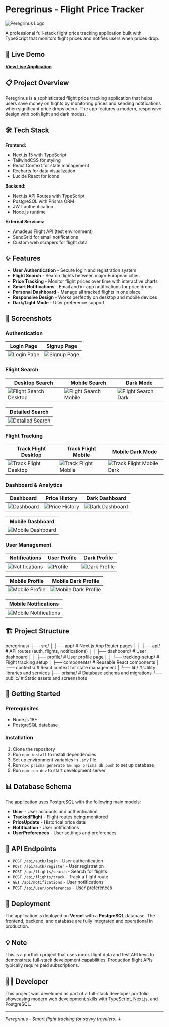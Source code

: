 # Peregrinus - Flight Price Tracker

![Peregrinus Logo](./public/peregrinvs-logo.svg)

A professional full-stack flight price tracking application built with TypeScript that monitors flight prices and notifies users when prices drop.

## 🚀 Live Demo

[**View Live Application**](https://peregrinus.vercel.app)

## 📋 Project Overview

Peregrinus is a sophisticated flight price tracking application that helps users save money on flights by monitoring prices and sending notifications when significant price drops occur. The app features a modern, responsive design with both light and dark modes.

## 🛠 Tech Stack

**Frontend:**
- Next.js 15 with TypeScript
- TailwindCSS for styling
- React Context for state management
- Recharts for data visualization
- Lucide React for icons

**Backend:**
- Next.js API Routes with TypeScript
- PostgreSQL with Prisma ORM
- JWT authentication
- Node.js runtime

**External Services:**
- Amadeus Flight API (test environment)
- SendGrid for email notifications
- Custom web scrapers for flight data

## ✨ Features

- **User Authentication** - Secure login and registration system
- **Flight Search** - Search flights between major European cities
- **Price Tracking** - Monitor flight prices over time with interactive charts
- **Smart Notifications** - Email and in-app notifications for price drops
- **Personal Dashboard** - Manage all tracked flights in one place
- **Responsive Design** - Works perfectly on desktop and mobile devices
- **Dark/Light Mode** - User preference support

## 📸 Screenshots

### Authentication
| Login Page | Signup Page |
|------------|-------------|
| ![Login Page](./public/screenshots/login-page-desktop.jpeg) | ![Signup Page](./public/screenshots/signup-page-desktop.jpeg) |

### Flight Search
| Desktop Search | Mobile Search | Dark Mode |
|----------------|---------------|-----------|
| ![Flight Search Desktop](./public/screenshots/flight-search-page-desktop.jpeg) | ![Flight Search Mobile](./public/screenshots/flight-search-page-mobile.png) | ![Flight Search Dark](./public/screenshots/flight-search-page-desktop-2-dark-mode.jpeg) |

| Detailed Search | 
|-----------------|
| ![Detailed Search](./public/screenshots/flight-search-page-desktop-2.jpeg) |

### Flight Tracking
| Track Flight Desktop | Track Flight Mobile | Mobile Dark Mode |
|----------------------|---------------------|------------------|
| ![Track Flight Desktop](./public/screenshots/track-flight-page-desktop.jpeg) | ![Track Flight Mobile](./public/screenshots/track-flight-page-mobile.png) | ![Track Flight Mobile Dark](./public/screenshots/track-flight-page-mobile-dark-mode.png) |

### Dashboard & Analytics
| Dashboard | Price History | Dark Dashboard |
|-----------|---------------|----------------|
| ![Dashboard](./public/screenshots/dashboard-page-desktop.jpeg) | ![Price History](./public/screenshots/dashboard-flight-price-changes-page-desktop.jpeg) | ![Dark Dashboard](./public/screenshots/dashboard-page-desktop-dark-mode.jpeg) |

| Mobile Dashboard |
|------------------|
| ![Mobile Dashboard](./public/screenshots/dashboard-page-mobile.png) |

### User Management
| Notifications | User Profile | Dark Profile |
|---------------|--------------|--------------|
| ![Notifications](./public/screenshots/notifications-page-desktop.jpeg) | ![Profile](./public/screenshots/profile-page-desktop.jpeg) | ![Dark Profile](./public/screenshots/profile-page-desktop-dark-mode.jpeg) |

| Mobile Profile | Mobile Dark Profile |
|----------------|---------------------|
| ![Mobile Profile](./public/screenshots/profile-page-mobile.png) | ![Mobile Dark Profile](./public/screenshots/profile-page-mobile-dark-mode.png) |

| Mobile Notifications |
|----------------------|
| ![Mobile Notifications](./public/screenshots/notifications-page-mobile.png) |

## 🏗 Project Structure
peregrinus/
├── src/
│ ├── app/ # Next.js App Router pages
│ │ ├── api/ # API routes (auth, flights, notifications)
│ │ ├── dashboard/ # User dashboard
│ │ ├── profile/ # User profile page
│ │ └── tracking-setup/ # Flight tracking setup
│ ├── components/ # Reusable React components
│ ├── contexts/ # React context for state management
│ └── lib/ # Utility libraries and services
├── prisma/ # Database schema and migrations
└── public/ # Static assets and screenshots


## 🚀 Getting Started

### Prerequisites
- Node.js 18+
- PostgreSQL database

### Installation
1. Clone the repository
2. Run `npm install` to install dependencies
3. Set up environment variables in `.env` file
4. Run `npx prisma generate && npx prisma db push` to set up database
5. Run `npm run dev` to start development server

## 📊 Database Schema

The application uses PostgreSQL with the following main models:
- **User** - User accounts and authentication
- **TrackedFlight** - Flight routes being monitored
- **PriceUpdate** - Historical price data
- **Notification** - User notifications
- **UserPreferences** - User settings and preferences

## 🔌 API Endpoints

- `POST /api/auth/login` - User authentication
- `POST /api/auth/register` - User registration
- `POST /api/flights/search` - Search for flights
- `POST /api/flights/track` - Track a flight route
- `GET /api/notifications` - User notifications
- `POST /api/user/preferences` - User preferences

## 🎯 Deployment

The application is deployed on **Vercel** with a **PostgreSQL** database. The frontend, backend, and database are fully integrated and operational in production.

## 💡 Note

This is a portfolio project that uses mock flight data and test API keys to demonstrate full-stack development capabilities. Production flight APIs typically require paid subscriptions.

## 👨‍💻 Developer

This project was developed as part of a full-stack developer portfolio showcasing modern web development skills with TypeScript, Next.js, and PostgreSQL.

---

*Peregrinus - Smart flight tracking for savvy travelers. ✈️*
